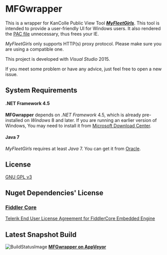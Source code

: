 # MFGwrapper

This is a wrapper for KanColle Public View Tool [**_MyFleetGirls_**](https://github.com/ponkotuy/MyFleetGirls).
This tool is intended to provide a user-friendly UI for Windows users. It also rendered the [PAC file](https://myfleet.moe/assets/proxy.pac) unnecessary, thus frees your IE.

_MyFleetGirls_ only supports HTTP(s) proxy protocol. Please make sure you are using a compatible one.

This project is developed with _Visual Studio_ 2015.

If you meet some problem or have any advice, just feel free to open a new issue.

## System Requirements

#### .NET Framework 4.5

**MFGwrapper** depends on _.NET Framework_ 4.5, which is already pre-installed on _Windows_ 8 and later. If you are running an earlier version of Windows, You may need to install it from [Microsoft Download Center](http://www.microsoft.com/en-us/download/details.aspx?id=42643).

#### Java 7

_MyFleetGirls_ requires at least _Java_ 7. You can get it from [Oracle](https://www.java.com).

## License

[GNU GPL v3](LICENSE)

## Nuget Dependencies' License

### [Fiddler Core](http://www.telerik.com/fiddler/fiddlercore)

[Telerik End User License Agreement for FiddlerCore Embedded Engine](http://www.telerik.com/purchase/license-agreement/fiddlercore)

## Latest Snapshot Build

![BuildStatusImage](https://ci.appveyor.com/api/projects/status/github/aflyhorse/MFGwrapper?branch=master&svg=true)
[**MFGwrapper on AppVeyor**](https://ci.appveyor.com/project/aflyhorse/mfgwrapper/build/artifacts)
